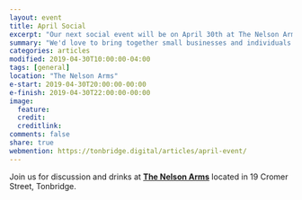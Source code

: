 ```yaml
---
layout: event
title: April Social
excerpt: "Our next social event will be on April 30th at The Nelson Arms"
summary: "We'd love to bring together small businesses and individuals throughout Tonbridge looking to chat about all aspects of their digital strategy. Whether you're working in technology, the Web or a complete novice/outsider looking for advice then please come along."
categories: articles
modified: 2019-04-30T10:00:00-04:00
tags: [general]
location: "The Nelson Arms"
e-start: 2019-04-30T20:00:00-00:00
e-finish: 2019-04-30T22:00:00-00:00
image:
  feature:
  credit:
  creditlink:
comments: false
share: true
webmention: https://tonbridge.digital/articles/april-event/
---
```

Join us for discussion and drinks at **[The Nelson Arms](http://thenelsonarms.com/)** located in 19 Cromer Street, Tonbridge.
